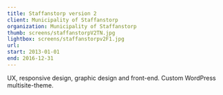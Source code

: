 ```yaml
---
title: Staffanstorp version 2
client: Municipality of Staffanstorp
organization: Municipality of Staffanstorp
thumb: screens/staffanstorpV2TN.jpg
lightbox: screens/staffanstorpv2F1.jpg
url:
start: 2013-01-01
end: 2016-12-31
---
```


UX, responsive design, graphic design and front-end. Custom WordPress multisite-theme.
